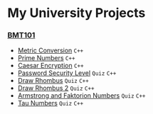 # My University Projects

### [BMT101](/BMT101)
- [Metric Conversion](/BMT101/Metric_Conversion) `C++`
- [Prime Numbers](/BMT101/Prime_Numbers) `C++`
- [Caesar Encryption](/BMT101/Caesar_Encryption) `C++`
- [Password Security Level](/BMT101/Pass_Security_Level) `Quiz` `C++`
- [Draw Rhombus](/BMT101/Draw_Rhombus) `Quiz` `C++`
- [Draw Rhombus 2](/BMT101/Draw_Rhombus_2) `Quiz` `C++`
- [Armstrong and Faktorion Numbers](/BMT101/Armstrong_Faktorion_Numbers) `Quiz` `C++`
- [Tau Numbers](/BMT101/Tau_Numbers) `Quiz` `C++`